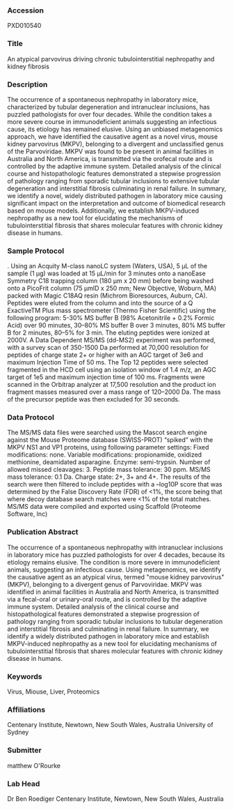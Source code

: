 ### Accession
PXD010540

### Title
An atypical parvovirus driving chronic tubulointerstitial nephropathy and kidney fibrosis

### Description
The occurrence of a spontaneous nephropathy in laboratory mice, characterized by tubular degeneration and intranuclear inclusions, has puzzled pathologists for over four decades. While the condition takes a more severe course in immunodeficient animals suggesting an infectious cause, its etiology has remained elusive. Using an unbiased metagenomics approach, we have identified the causative agent as a novel virus, mouse kidney parvovirus (MKPV), belonging to a divergent and unclassified genus of the Parvoviridae. MKPV was found to be present in animal facilities in Australia and North America, is transmitted via the orofecal route and is controlled by the adaptive immune system. Detailed analysis of the clinical course and histopathologic features demonstrated a stepwise progression of pathology ranging from sporadic tubular inclusions to extensive tubular degeneration and interstitial fibrosis culminating in renal failure. In summary, we identify a novel, widely distributed pathogen in laboratory mice causing significant impact on the interpretation and outcome of biomedical research based on mouse models. Additionally, we establish MKPV-induced nephropathy as a new tool for elucidating the mechanisms of tubulointerstitial fibrosis that shares molecular features with chronic kidney disease in humans.

### Sample Protocol
. Using an Acquity M-class nanoLC system (Waters, USA), 5 µL of the sample (1 µg) was loaded at 15 µL/min for 3 minutes onto a nanoEase Symmetry C18 trapping column (180 µm x 20 mm) before being washed onto a PicoFrit column (75 µmID x 250 mm; New Objective, Woburn, MA) packed with Magic C18AQ resin (Michrom Bioresources, Auburn, CA). Peptides were eluted from the column and into the source of a Q ExactiveTM Plus mass spectrometer (Thermo Fisher Scientific) using the following program: 5-30% MS buffer B (98% Acetonitrile + 0.2% Formic Acid) over 90 minutes, 30–80% MS buffer B over 3 minutes, 80% MS buffer B for 2 minutes, 80–5% for 3 min. The eluting peptides were ionized at 2000V. A Data Dependent MS/MS (dd-MS2) experiment was performed, with a survey scan of 350-1500 Da performed at 70,000 resolution for peptides of charge state 2+ or higher with an AGC target of 3e6 and maximum Injection Time of 50 ms. The Top 12 peptides were selected fragmented in the HCD cell using an isolation window of 1.4 m/z, an AGC target of 1e5 and maximum injection time of 100 ms. Fragments were scanned in the Orbitrap analyzer at 17,500 resolution and the product ion fragment masses measured over a mass range of 120–2000 Da. The mass of the precursor peptide was then excluded for 30 seconds.

### Data Protocol
The MS/MS data files were searched using the Mascot search engine against the Mouse Proteome database (SWISS-PROT) “spiked” with the MKPV NS1 and VP1 proteins, using following parameter settings: Fixed modifications: none. Variable modifications: propionamide, oxidized methionine, deamidated asparagine. Enzyme: semi-trypsin. Number of allowed missed cleavages: 3. Peptide mass tolerance: 30 ppm. MS/MS mass tolerance: 0.1 Da. Charge state: 2+, 3+ and 4+. The results of the search were then filtered to include peptides with a –log10P score that was determined by the False Discovery Rate (FDR) of <1%, the score being that where decoy database search matches were <1% of the total matches. MS/MS data were compiled and exported using Scaffold (Proteome Software, Inc)

### Publication Abstract
The occurrence of a spontaneous nephropathy with intranuclear inclusions in laboratory mice has puzzled pathologists for over 4 decades, because its etiology remains elusive. The condition is more severe in immunodeficient animals, suggesting an infectious cause. Using metagenomics, we identify the causative agent as an atypical virus, termed "mouse kidney parvovirus" (MKPV), belonging to a divergent genus of Parvoviridae. MKPV was identified in animal facilities in Australia and North America, is transmitted via a fecal-oral or urinary-oral route, and is controlled by the adaptive immune system. Detailed analysis of the&#xa0;clinical course and histopathological features demonstrated a stepwise progression of pathology ranging from sporadic tubular inclusions to tubular degeneration and interstitial fibrosis and culminating in renal failure. In summary, we identify a widely distributed pathogen in laboratory mice and establish MKPV-induced nephropathy as a new tool for elucidating mechanisms of tubulointerstitial fibrosis that shares molecular features with chronic kidney disease in humans.

### Keywords
Virus, Miouse, Liver, Proteomics

### Affiliations
Centenary Institute, Newtown, New South Wales, Australia
University of Sydney

### Submitter
matthew O'Rourke

### Lab Head
Dr Ben Roediger
Centenary Institute, Newtown, New South Wales, Australia


